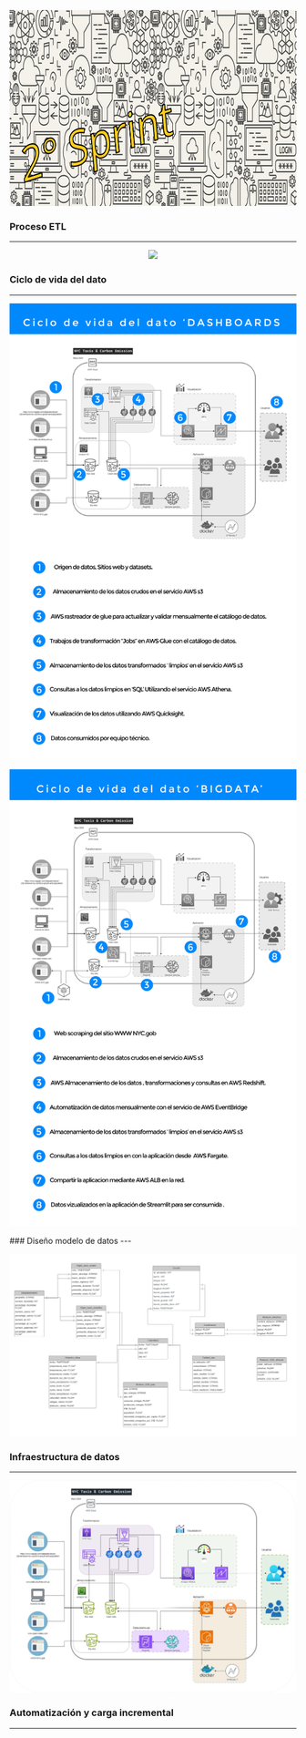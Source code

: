 <p align="center">
<img src="Imagenes_2/banner_2_sprint.png" width="996" height="344""  >
</p>

### Proceso ETL
---

<p align="center">
<img src="Imagenes_2/ETL-Trips.gif"  >
</p>

### Ciclo de vida del dato
---

<p align="center">
<img src="Imagenes_2/Ciclo_del_dato.jpg"  >
</p>

<p align="center">
<img src="Imagenes_2/Ciclo_del_dato_BigData.jpg"  >
</p>
### Diseño modelo de datos
---

<p align="center">
<img src="Imagenes_2/modelo_ER.jpeg"  >
</p>

### Infraestructura de datos
---

<p align="center">
<img src="Imagenes_2/Architecture_01.jpg"  >
</p>

### Automatización y carga incremental
---
